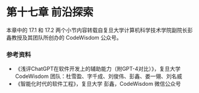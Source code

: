 # 第十七章 前沿探索

本章中的 17.1 和 17.2 两个小节内容转载自复旦大学计算机科学技术学院副院长彭鑫教授及其团队所创办的 CodeWisdom 公众号。





### 参考资料

- 《浅评ChatGPT在软件开发上的辅助能力（附GPT-4对比）》，复旦大学 CodeWisdom 团队：杜雪盈、字千成、刘俊伟、彭鑫、娄一翎、刘名威
- 《智能化时代的软件工程》，复旦大学 彭鑫，CodeWisdom 微信公众号
